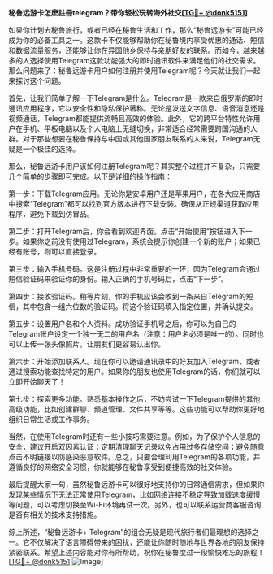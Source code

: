 **秘鲁远游卡怎麽註冊telegram？带你轻松玩转海外社交[[TG💪+ @donk5151](https://t.me/s/donk5151)]**

如果你计划去秘鲁旅行，或者已经在秘鲁生活和工作，那么“秘鲁远游卡”可能已经成为你的必备工具之一。这款卡不仅能够帮助你在秘鲁境内享受优惠的通话、短信和数据流量服务，还能够让你在异国他乡保持与亲朋好友的联系。而如今，越来越多的人选择使用Telegram这款功能强大的即时通讯软件来满足他们的社交需求。那么问题来了：秘鲁远游卡用户如何注册并使用Telegram呢？今天就让我们一起来探讨这个问题。

首先，让我们简单了解一下Telegram是什么。Telegram是一款来自俄罗斯的即时通讯应用程序，它以安全性和隐私保护著称。无论是发送文字信息、语音消息还是视频通话，Telegram都能提供流畅且高效的体验。此外，它的跨平台特性允许用户在手机、平板电脑以及个人电脑上无缝切换，非常适合经常需要跨国沟通的人群。对于那些想要在秘鲁保持与中国或其他国家朋友联系的人来说，Telegram无疑是一个极佳的选择。

那么，秘鲁远游卡用户该如何注册Telegram呢？其实整个过程并不复杂，只需要几个简单的步骤即可完成。以下是详细的操作指南：

第一步：下载Telegram应用。无论你是安卓用户还是苹果用户，在各大应用商店中搜索“Telegram”都可以找到官方版本进行下载安装。确保从正规渠道获取应用程序，避免下载到仿冒品。

第二步：打开Telegram后，你会看到欢迎界面。点击“开始使用”按钮进入下一步。如果你之前没有使用过Telegram，系统会提示你创建一个新的账户；如果已经有账号，则可以直接登录。

第三步：输入手机号码。这是注册过程中非常重要的一环，因为Telegram会通过短信验证码来验证你的身份。输入正确的手机号码后，点击“下一步”。

第四步：接收验证码。稍等片刻，你的手机应该会收到一条来自Telegram的短信，其中包含一组六位数的验证码。将这个验证码填入指定位置，并确认提交。

第五步：设置用户名和个人资料。成功验证手机号之后，你可以为自己的Telegram账户设定一个独一无二的用户名（注意：用户名必须是唯一的）。同时也可以上传一张头像照片，让朋友们更容易认出你。

第六步：开始添加联系人。现在你可以邀请通讯录中的好友加入Telegram，或者通过搜索功能查找特定的用户。如果你的朋友也使用Telegram的话，你们就可以立即开始聊天了！

第七步：探索更多功能。熟悉基本操作之后，不妨尝试一下Telegram提供的其他高级功能，比如创建群聊、频道管理、文件共享等等。这些功能可以帮助你更好地组织日常生活或工作事务。

当然，在使用Telegram时还有一些小技巧需要注意。例如，为了保护个人信息的安全，建议开启双因素认证；定期清理聊天记录以免占用过多存储空间；避免随意点击不明链接以防感染恶意软件。总之，只要合理利用Telegram的各项功能，并遵循良好的网络安全习惯，你就能够在秘鲁享受到便捷高效的社交体验。

最后提醒大家一句，虽然秘鲁远游卡可以很好地支持你的日常通信需求，但如果你发现某些情况下无法正常使用Telegram，比如网络连接不稳定导致加载速度缓慢等问题，可以考虑切换至Wi-Fi环境再试一次。另外，也可以联系运营商客服咨询是否有相关的技术支持措施。

综上所述，“秘鲁远游卡+ Telegram”的组合无疑是现代旅行者们最理想的选择之一。它不仅解决了语言障碍带来的困扰，还能让你随时随地与世界各地的朋友保持紧密联系。希望上述内容能对你有所帮助，祝你在秘鲁度过一段愉快难忘的旅程！[[TG💪+ @donk5151](https://t.me/s/donk5151) ![Image](https://i.postimg.cc/rwNCRYN7/Snipaste-2025-04-30-17-27-05.png)]